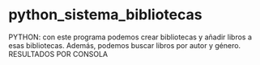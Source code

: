 # python_sistema_bibliotecas
PYTHON: con este programa podemos crear bibliotecas y añadir libros a esas bibliotecas. Además, podemos buscar libros por autor y género. RESULTADOS POR CONSOLA
